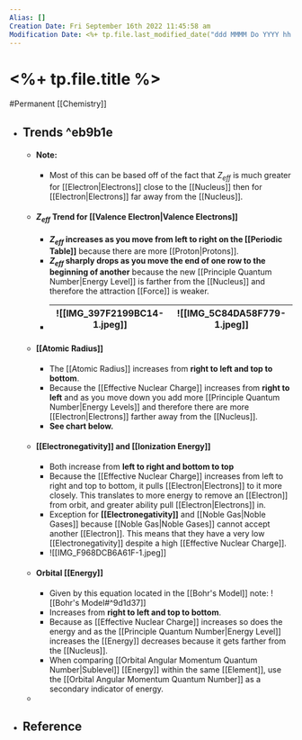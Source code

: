 ```yaml
---
Alias: []
Creation Date: Fri September 16th 2022 11:45:58 am 
Modification Date: <%+ tp.file.last_modified_date("ddd MMMM Do YYYY hh:mm:ss a") %>
---
```

# <%+ tp.file.title %>
#Permanent [[Chemistry]]

- ## Trends ^eb9b1e
	- #### Note:
		- Most of this can be based off of the fact that $Z_{eff}$ is much greater for [[Electron|Electrons]] close to the [[Nucleus]] then for [[Electron|Electrons]] far away from the [[Nucleus]].
	- #### $Z_{eff}$ Trend for [[Valence Electron|Valence Electrons]]
		- **$Z_{eff}$ increases as you move from left to right on the [[Periodic Table]]** because there are more [[Proton|Protons]].
		- **$Z_{eff}$ sharply drops as you move the end of one row to the beginning of another** because the new [[Principle Quantum Number|Energy Level]] is farther from the [[Nucleus]] and therefore the attraction [[Force]] is weaker.
		- ![[IMG_397F2199BC14-1.jpeg]]|![[IMG_5C84DA58F779-1.jpeg]]
		  ---|---
	- #### [[Atomic Radius]]
		- The [[Atomic Radius]] increases from **right to left and top to bottom**.
		- Because the [[Effective Nuclear Charge]] increases from **right to left** and as you move down you add more [[Principle Quantum Number|Energy Levels]] and therefore there are more [[Electron|Electrons]] farther away from the [[Nucleus]].
		- **See chart below.**
	- #### [[Electronegativity]] and [[Ionization Energy]]
		- Both increase from **left to right and bottom to top**
		- Because the [[Effective Nuclear Charge]] increases from left to right and top to bottom, it pulls [[Electron|Electrons]] to it more closely. This translates to more energy  to remove an [[Electron]] from orbit, and greater ability pull [[Electron|Electrons]] in.
		- Exception for **[[Electronegativity]]** and [[Noble Gas|Noble Gases]] because [[Noble Gas|Noble Gases]] cannot accept another [[Electron]]. This means that they have a very low [[Electronegativity]] despite a high [[Effective Nuclear Charge]].
		- ![[IMG_F968DCB6A61F-1.jpeg]]
	- #### Orbital [[Energy]]
		- Given by this equation located in the [[Bohr's Model]] note:
		  ![[Bohr's Model#^9d1d37]]
		- Increases from **right to left and top to bottom**.
		- Because as [[Effective Nuclear Charge]] increases so does the energy and as the [[Principle Quantum Number|Energy Level]] increases the [[Energy]] decreases because it gets farther from the [[Nucleus]].
		- When comparing [[Orbital Angular Momentum Quantum Number|Sublevel]] [[Energy]] within the same [[Element]], use the [[Orbital Angular Momentum Quantum Number]] as a secondary indicator of energy.
	- 
- ## Reference